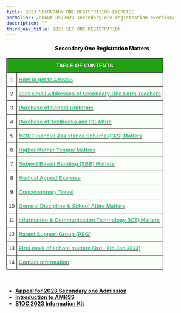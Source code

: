 ```yaml
---
title: 2023 SECONDARY ONE REGISTRATION EXERCISE
permalink: /about-us/2023-secondary-one-registration-exercise/
description: ""
third_nav_title: 2023 SEC ONE REGISTRATION
---
```

<h4 style="color:black" align="center">Secondary One Registration Matters</h4>

<style type="text/css">
.tg  {border-collapse:collapse;border-spacing:0;}
.tg td{border-color:black;border-style:solid;border-width:1px;font-family:Arial, sans-serif;font-size:14px;
  overflow:hidden;padding:10px 5px;word-break:normal;}
.tg th{border-color:black;border-style:solid;border-width:1px;font-family:Arial, sans-serif;font-size:14px;
  font-weight:normal;overflow:hidden;padding:10px 5px;word-break:normal;}
.tg .tg-ue7x{background-color:#FBFFFA;color:#31C47D;text-align:left;vertical-align:top}
.tg .tg-xn89{background-color:#22A114;color:#FBFFFA;font-weight:bold;text-align:center;vertical-align:middle}
.tg .tg-8sxo{background-color:#FBFFFA;color:#222;font-weight:bold;text-align:left;text-decoration:underline;vertical-align:top}
.tg .tg-s6uv{background-color:#FBFFFA;color:#222;text-align:center;vertical-align:middle}
.tg .tg-ycii{background-color:#FBFFFA;color:#31C47D;font-weight:bold;text-align:left;text-decoration:underline;vertical-align:top}
.tg .tg-x43p{background-color:#FBFFFA;color:#222;text-align:left;vertical-align:middle}
</style>
<table class="tg">
<thead>
  <tr>
    <th class="tg-xn89" colspan="5"><span style="color:#FBFFFA;background-color:#22A114">TABLE OF CONTENTS</span></th>
  </tr>
</thead>
<tbody>
  <tr>
    <td class="tg-s6uv"><span style="color:#222;background-color:#FBFFFA">1</span></td>
    <td class="tg-8sxo" colspan="4"><a href="/about-us/2023-secondary-one-registration-exercise/how-to-get-to-amkss"><span style="text-decoration:none;color:#31C47D">How to get to AMKSS</span></a></td>
  </tr>
  <tr>
    <td class="tg-s6uv"><span style="color:#222;background-color:#FBFFFA">2</span></td>
    <td class="tg-8sxo" colspan="4"><a href="/about-us/2023-secondary-one-registration-exercise/2023-email-addresses-of-sec-one-form-teachers/"><span style="text-decoration:none;color:#31C47D">2023 Email Addresses of Secondary One Form Teachers</span></a></td>
  </tr>
  <tr>
    <td class="tg-s6uv"><span style="color:#222;background-color:#FBFFFA">3</span></td>
    <td class="tg-8sxo" colspan="4"><a href="/about-us/2023-secondary-one-registration-exercise/purchase-of-school-uniforms"><span style="text-decoration:none;color:#31C47D">Purchase of School Uniforms</span></a></td>
  </tr>
  <tr>
    <td class="tg-s6uv"><span style="color:#222;background-color:#FBFFFA">4</span></td>
    <td class="tg-8sxo" colspan="4"><a href="/about-us/2023-secondary-one-registration-exercise/purchase-of-textbooks-and-pe-attire"><span style="text-decoration:none;color:#31C47D">Purchase of Textbooks and PE Attire</span></a><span style="color:#222;background-color:#FBFFFA"> </span></td>
  </tr>
  <tr>
    <td class="tg-s6uv"><span style="color:#222;background-color:#FBFFFA">5</span></td>
    <td class="tg-8sxo" colspan="4"><a href="/about-us/2023-secondary-one-registration-exercise/moe-financial-assistance-scheme-fas-matters"><span style="text-decoration:none;color:#31C47D">MOE Financial Assistance Scheme (FAS) Matters   </span></a><span style="color:#222;background-color:#FBFFFA">    </span></td>
  </tr>
  <tr>
    <td class="tg-s6uv"><span style="color:#222;background-color:#FBFFFA"> 6</span></td>
    <td class="tg-8sxo" colspan="4"><a href="/about-us/2023-secondary-one-registration-exercise/higher-mother-tongue-matters"><span style="text-decoration:none;color:#31C47D">Higher Mother Tongue Matters </span></a><span style="color:#222;background-color:#FBFFFA">      </span></td>
  </tr>
  <tr>
    <td class="tg-s6uv"><span style="color:#222;background-color:#FBFFFA">7</span></td>
    <td class="tg-8sxo" colspan="4"><a href="/about-us/2023-secondary-one-registration-exercise/subject-based-banding-sbb-matters"><span style="text-decoration:none;color:#31C47D">Subject Based Banding (SBB) Matters   </span></a><span style="color:#222;background-color:#FBFFFA">    </span></td>
  </tr>
  <tr>
    <td class="tg-s6uv"><span style="color:#222;background-color:#FBFFFA">8</span></td>
    <td class="tg-8sxo" colspan="4"><a href="/about-us/2023-secondary-one-registration-exercise/medical-appeal-exercise"><span style="text-decoration:none;color:#31C47D">Medical Appeal Exercise    </span></a><span style="color:#222;background-color:#FBFFFA">    </span></td>
  </tr>
  <tr>
    <td class="tg-s6uv"><span style="color:#222;background-color:#FBFFFA">9 </span></td>
    <td class="tg-8sxo" colspan="4"><a href="/about-us/2023-secondary-one-registration-exercise/concessionary-travel"><span style="text-decoration:none;color:#31C47D">Concessionary Travel  </span></a><span style="color:#222;background-color:#FBFFFA">          </span><br></td>
  </tr>
  <tr>
    <td class="tg-s6uv"><span style="color:#222;background-color:#FBFFFA">10</span></td>
    <td class="tg-8sxo" colspan="4"><a href="/about-us/2023-secondary-one-registration-exercise/general-discipline-n-school-attire-matters"><span style="text-decoration:none;color:#31C47D">General Discipline &amp; School Attire Matters</span></a><br></td>
  </tr>
  <tr>
    <td class="tg-s6uv"><span style="color:#222;background-color:#FBFFFA">11</span><br></td>
    <td class="tg-8sxo" colspan="4"><span style="color:#222;background-color:#FBFFFA"> </span><a href="/about-us/2023-secondary-one-registration-exercise/information-n-communication-technology-ict-matters"><span style="text-decoration:none;color:#31C47D">Information &amp; Communication Technology (ICT) Matters</span></a><span style="color:#222;background-color:#FBFFFA">      </span><br></td>
  </tr>
  <tr>
    <td class="tg-s6uv"><span style="color:#222;background-color:#FBFFFA">12</span><br></td>
    <td class="tg-8sxo" colspan="4"><a href="/students/2022-secondary-one-registration-exercise/information-n-communication-technology-ict-matters"><span style="text-decoration:none;color:#31C47D"> </span></a><a href="/about-us/2023-secondary-one-registration-exercise/parent-support-group-psg"><span style="text-decoration:none;color:#31C47D">Parent Support Group (PSG)</span></a><span style="color:#222;background-color:#FBFFFA">      </span><br></td>
  </tr>
  <tr>
    <td class="tg-s6uv"><span style="color:#222;background-color:#FBFFFA">13</span><br></td>
    <td class="tg-8sxo" colspan="4"><span style="color:#222;background-color:#FBFFFA"> </span><a href="/about-us/2023-secondary-one-registration-exercise/first-week-of-school-matters-3rd-6th-jan-2023"><span style="text-decoration:none;color:#31C47D">First week of school matters (3rd - 6th Jan 2023)</span></a><span style="color:#222;background-color:#FBFFFA"> </span><br></td>
  </tr>
  <tr>
    <td class="tg-s6uv"><span style="color:#222;background-color:#FBFFFA">14</span><br></td>
    <td class="tg-8sxo" colspan="4"><span style="color:#222;background-color:#FBFFFA"> </span><a href="/about-us/2023-secondary-one-registration-exercise/contact-information"><span style="text-decoration:none;color:#31C47D">Contact Information</span></a><span style="color:#222;background-color:#FBFFFA">   </span></td>
  </tr>
</tbody>
</table><br>

*   **[Appeal for 2023 Secondary one Admission](/about-us/2023-secondary-one-registration-exercise/appeal-for-admission-to-secondary-one-2023)**
*   **[Introduction to AMKSS](/files/2023%20Introduction%20to%20School.pdf)**
*   **[S1OC 2023 Information Kit](/files/S1OC%202023%20Information%20Kit.pdf)**